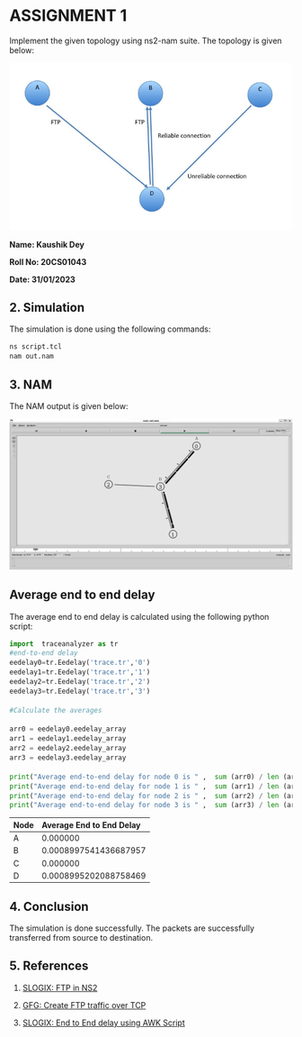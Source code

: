 # ASSIGNMENT 1

Implement the given topology using ns2-nam suite. The topology is given below:

![TOPOLOGY JPEG](https://github.com/Kaushikdey647/cn-assignment1/blob/master/assets/top.jpg?raw=true)

**Name: Kaushik Dey**

**Roll No: 20CS01043**

**Date: 31/01/2023**

## 2. Simulation

The simulation is done using the following commands:

```bash
ns script.tcl
nam out.nam
```

## 3. NAM

The NAM output is given below:

![NAM Output](https://github.com/Kaushikdey647/cn-assignment1/blob/master/assets/screenshot.jpg?raw=true)

## Average end to end delay

The average end to end delay is calculated using the following python script:

```python
import  traceanalyzer as tr
#end-to-end delay
eedelay0=tr.Eedelay('trace.tr','0')
eedelay1=tr.Eedelay('trace.tr','1')
eedelay2=tr.Eedelay('trace.tr','2')
eedelay3=tr.Eedelay('trace.tr','3')

#Calculate the averages

arr0 = eedelay0.eedelay_array
arr1 = eedelay1.eedelay_array
arr2 = eedelay2.eedelay_array
arr3 = eedelay3.eedelay_array

print("Average end-to-end delay for node 0 is " ,  sum (arr0) / len (arr0))
print("Average end-to-end delay for node 1 is " ,  sum (arr1) / len (arr1))
print("Average end-to-end delay for node 2 is " ,  sum (arr2) / len (arr2))
print("Average end-to-end delay for node 3 is " ,  sum (arr3) / len (arr3))
```

| Node | Average End to End Delay |
| :---| :--- |
| A | 0.000000 |
| B | 0.0008997541436687957 |
| C | 0.000000 |
| D | 0.0008995202088758469 |

## 4. Conclusion

The simulation is done successfully. The packets are successfully transferred from source to destination.

## 5. References

1. [SLOGIX: FTP in NS2](https://slogix.in/source-code/ns2-sample-for-wired-networks/how-to-create-data-transfer-between-nodes-using-tcp-in-ns2/)

2. [GFG: Create FTP traffic over TCP](https://www.geeksforgeeks.org/tcl-script-to-create-ftp-traffic-over-tcp/)

3. [SLOGIX: End to End delay using AWK Script](https://slogix.in/source-code/ns2-sample-for-wireless-networks/how-to-calculate-end-to-end-delay-using-awk-script-in-ns2/#:~:text=Delay%20is%20the%20difference%20between,file%20and%20produces%20the%20result.)